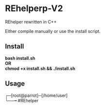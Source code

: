 # REhelperp-V2
REhelper rewritten in C++

Either compile manually or use the install script.

## Install
__bash install.sh__ <br />
      __OR__        <br />
__chmod +x install.sh && ./install.sh__ 



## Usage
┌─[root@parrot]─[/home/user] <br />
└──╼ #REhelper 
